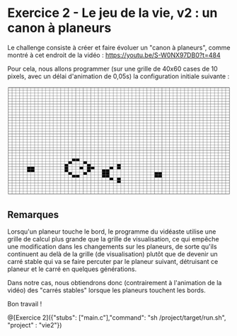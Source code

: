 # Exercice 2 - Le jeu de la vie, v2 : un canon à planeurs

Le challenge consiste à créer et faire évoluer un "canon à planeurs", comme montré à cet endroit de la vidéo : https://youtu.be/S-W0NX97DB0?t=484

Pour cela, nous allons programmer (sur une grille de 40x60 cases de 10 pixels, avec un délai d'animation de 0,05s) la configuration initiale suivante :

![vie2](img/ex7.png)

## Remarques

Lorsqu'un planeur touche le bord, le programme du vidéaste utilise une grille de calcul plus grande que la grille de visualisation, ce qui empêche une modification dans les changements sur les planeurs, de sorte qu'ils continuent au delà de la grille (de visualisation) plutôt que de devenir un carré stable qui va se faire percuter par le planeur suivant, détruisant ce planeur et le carré en quelques générations.

Dans notre cas, nous obtiendrons donc (contrairement à l'animation de la vidéo) des "carrés stables" lorsque les planeurs touchent les bords.

Bon travail !

@[Exercice 2]({"stubs": ["main.c"],"command": "sh /project/target/run.sh", "project" : "vie2"})
